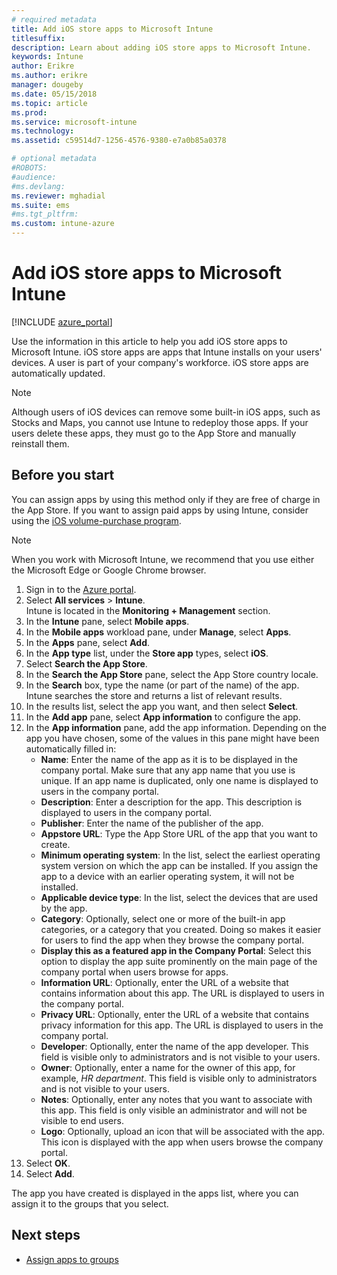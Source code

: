 ```yaml
---
# required metadata
title: Add iOS store apps to Microsoft Intune
titlesuffix:
description: Learn about adding iOS store apps to Microsoft Intune.
keywords: Intune
author: Erikre
ms.author: erikre
manager: dougeby
ms.date: 05/15/2018
ms.topic: article
ms.prod:
ms.service: microsoft-intune
ms.technology:
ms.assetid: c59514d7-1256-4576-9380-e7a0b85a0378

# optional metadata
#ROBOTS:
#audience:
#ms.devlang:
ms.reviewer: mghadial
ms.suite: ems
#ms.tgt_pltfrm:
ms.custom: intune-azure
---
```


# Add iOS store apps to Microsoft Intune

[!INCLUDE [azure_portal](./includes/azure_portal.md)]

Use the information in this article to help you add iOS store apps to Microsoft Intune. iOS store apps are apps that Intune installs on your users' devices. A user is part of your company's workforce. iOS store apps are automatically updated.

>[!NOTE]
>Although users of iOS devices can remove some built-in iOS apps, such as Stocks and Maps, you cannot use Intune to redeploy those apps. If your users delete these apps, they must go to the App Store and manually reinstall them.

## Before you start

You can assign apps by using this method only if they are free of charge in the App Store. If you want to assign paid apps by using Intune, consider using the [iOS volume-purchase program](vpp-apps-ios.md).

>[!NOTE]
>When you work with Microsoft Intune, we recommend that you use either the Microsoft Edge or Google Chrome browser.

1. Sign in to the [Azure portal](https://portal.azure.com).
2. Select **All services** > **Intune**.  
    Intune is located in the **Monitoring + Management** section.
3. In the **Intune** pane, select **Mobile apps**.
4. In the **Mobile apps** workload pane, under **Manage**, select **Apps**.
5. In the **Apps** pane, select **Add**.
6. In the **App type** list, under the **Store app** types, select **iOS**.
7. Select **Search the App Store**.
8. In the **Search the App Store** pane, select the App Store country locale.
9. In the **Search** box, type the name (or part of the name) of the app.  
    Intune searches the store and returns a list of relevant results.
10. In the results list, select the app you want, and then select **Select**.
11. In the **Add app** pane, select **App information** to configure the app.
12. In the **App information** pane, add the app information. Depending on the app you have chosen, some of the values in this pane might have been automatically filled in:
    - **Name**: Enter the name of the app as it is to be displayed in the company portal. Make sure that any app name that you use is unique. If an app name is duplicated, only one name is displayed to users in the company portal.
    - **Description**: Enter a description for the app. This description is displayed to users in the company portal.
    - **Publisher**: Enter the name of the publisher of the app.
    - **Appstore URL**: Type the App Store URL of the app that you want to create.
    - **Minimum operating system**: In the list, select the earliest operating system version on which the app can be installed. If you assign the app to a device with an earlier operating system, it will not be installed.
    - **Applicable device type**: In the list, select the devices that are used by the app.
    - **Category**: Optionally, select one or more of the built-in app categories, or a category that you created. Doing so makes it easier for users to find the app when they browse the company portal.
    - **Display this as a featured app in the Company Portal**: Select this option to display the app suite prominently on the main page of the company portal when users browse for apps.
    - **Information URL**: Optionally, enter the URL of a website that contains information about this app. The URL is displayed to users in the company portal.
    - **Privacy URL**: Optionally, enter the URL of a website that contains privacy information for this app. The URL is displayed to users in the company portal.
    - **Developer**: Optionally, enter the name of the app developer. This field is visible only to administrators and is not visible to your users.
    - **Owner**: Optionally, enter a name for the owner of this app, for example, *HR department*. This field is visible only to administrators and is not visible to your users.
    - **Notes**: Optionally, enter any notes that you want to associate with this app. This field is only visible an administrator and will not be visible to end users.
    - **Logo**: Optionally, upload an icon that will be associated with the app. This icon is displayed with the app when users browse the company portal.
13. Select **OK**.
14. Select **Add**.

The app you have created is displayed in the apps list, where you can assign it to the groups that you select.

## Next steps

- [Assign apps to groups](apps-deploy.md)
